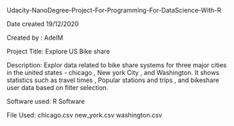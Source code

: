Udacity-NanoDegree-Project-For-Programming-For-DataScience-With-R

Date created
19/12/2020

Created by : AdelM

Project Title:
Explore US Bike share

Description:
Explor data related to bike share systems for three major cities in the united states - chicago , New york City , and Washington.
It shows statistics such as travel times , Popular stations and trips , and bikeshare user data based on filter selection.

Software used:
R Software

File Used:
chicago.csv
new_york.csv
washington.csv